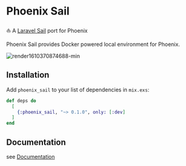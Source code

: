 # Phoenix Sail

⛵ A [Laravel Sail](https://laravel.com/docs/8.x/sail) port for Phoenix

Phoenix Sail provides Docker powered local environment for Phoenix.

![render1610370874688-min](https://user-images.githubusercontent.com/1641039/104188125-1ae6f480-545c-11eb-9573-79acd18a7741.gif)


## Installation

Add `phoenix_sail` to your list of dependencies in `mix.exs`:

```elixir
def deps do
  [
    {:phoenix_sail, "~> 0.1.0", only: [:dev]
  ]
end
```

## Documentation

see [Documentation](https://phoenix-sail.vercel.app/installation.html)
